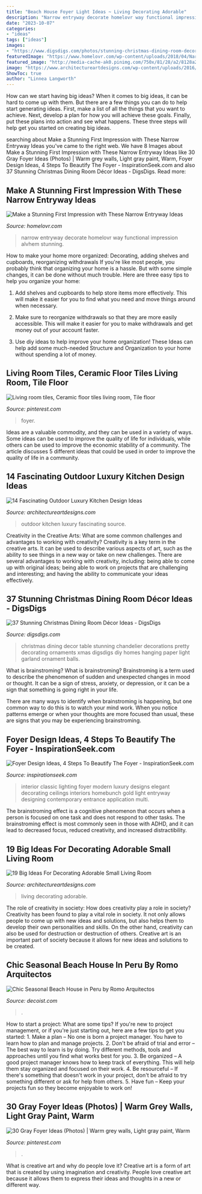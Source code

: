 ```yaml
---
title: "Beach House Foyer Light Ideas ~ Living Decorating Adorable"
description: "Narrow entryway decorate homelovr way functional impression alvhem stunning"
date: "2023-10-07"
categories:
- "ideas"
tags: ["ideas"]
images:
- "https://www.digsdigs.com/photos/stunning-christmas-dining-room-decor-ideas-35-554x736.jpg"
featuredImage: "https://www.homelovr.com/wp-content/uploads/2018/04/Narrow-Entryway-in-White-Colors-683x1024.jpg"
featured_image: "http://media-cache-ak0.pinimg.com/750x/81/28/a2/8128a2f9b5a9adbdbf6acd4714ad5d42.jpg"
image: "https://www.architectureartdesigns.com/wp-content/uploads/2016/11/17-19-630x438.jpg"
ShowToc: true
author: "Linnea Langworth"
---
```



How can we start having big ideas?
When it comes to big ideas, it can be hard to come up with them. But there are a few things you can do to help start generating ideas. First, make a list of all the things that you want to achieve. Next, develop a plan for how you will achieve these goals. Finally, put these plans into action and see what happens. These three steps will help get you started on creating big ideas.

	

		
searching about Make a Stunning First Impression with These Narrow Entryway Ideas you've came to the right web. We have 8 Images about Make a Stunning First Impression with These Narrow Entryway Ideas like 30 Gray Foyer Ideas (Photos) | Warm grey walls, Light gray paint, Warm, Foyer Design Ideas, 4 Steps To Beautify The Foyer - InspirationSeek.com and also 37 Stunning Christmas Dining Room Décor Ideas - DigsDigs. Read more:
		
    
## Make A Stunning First Impression With These Narrow Entryway Ideas

<img loading=lazy src="https://www.homelovr.com/wp-content/uploads/2018/04/Narrow-Entryway-in-White-Colors-683x1024.jpg" onerror="this.onerror=null;this.src='https://tse3.mm.bing.net/th?id=OIP.d95MSrjPm2W_HwFqAlDBQQHaLG&amp;pid=15.1';" alt="Make a Stunning First Impression with These Narrow Entryway Ideas">

_Source: homelovr.com_

>narrow entryway decorate homelovr way functional impression alvhem stunning. 

	

How to make your home more organized: Decorating, adding shelves and cupboards, reorganizing withdrawals
If you're like most people, you probably think that organizing your home is a hassle. But with some simple changes, it can be done without much trouble. Here are three easy tips to help you organize your home: 
1) Add shelves and cupboards to help store items more effectively. This will make it easier for you to find what you need and move things around when necessary.

2) Make sure to reorganize withdrawals so that they are more easily accessible. This will make it easier for you to make withdrawals and get money out of your account faster.

3) Use diy ideas to help improve your home organization! These Ideas can help add some much-needed Structure and Organization to your home without spending a lot of money.

    
## Living Room Tiles, Ceramic Floor Tiles Living Room, Tile Floor

<img loading=lazy src="http://media-cache-ak0.pinimg.com/750x/81/28/a2/8128a2f9b5a9adbdbf6acd4714ad5d42.jpg" onerror="this.onerror=null;this.src='https://tse3.mm.bing.net/th?id=OIP.3ngg64-dzwd_8kxilFmYhwHaJ4&amp;pid=15.1';" alt="Living room tiles, Ceramic floor tiles living room, Tile floor">

_Source: pinterest.com_

>foyer. 

	

Ideas are a valuable commodity, and they can be used in a variety of ways. Some ideas can be used to improve the quality of life for individuals, while others can be used to improve the economic stability of a community. The article discusses 5 different ideas that could be used in order to improve the quality of life in a community.

    
## 14 Fascinating Outdoor Luxury Kitchen Design Ideas

<img loading=lazy src="https://www.architectureartdesigns.com/wp-content/uploads/2014/12/843-630x561.jpg" onerror="this.onerror=null;this.src='https://tse4.mm.bing.net/th?id=OIP.L16pQCCDdFF4OJHXUrlsZgHaGm&amp;pid=15.1';" alt="14 Fascinating Outdoor Luxury Kitchen Design Ideas">

_Source: architectureartdesigns.com_

>outdoor kitchen luxury fascinating source. 

	

Creativity in the Creative Arts: What are some common challenges and advantages to working with creativity?
Creativity is a key term in the creative arts. It can be used to describe various aspects of art, such as the ability to see things in a new way or take on new challenges. There are several advantages to working with creativity, including: being able to come up with original ideas; being able to work on projects that are challenging and interesting; and having the ability to communicate your ideas effectively.

    
## 37 Stunning Christmas Dining Room Décor Ideas - DigsDigs

<img loading=lazy src="https://www.digsdigs.com/photos/stunning-christmas-dining-room-decor-ideas-35-554x736.jpg" onerror="this.onerror=null;this.src='https://tse4.mm.bing.net/th?id=OIP.rWPgMlh0hW5_sZGExrszPgHaJ1&amp;pid=15.1';" alt="37 Stunning Christmas Dining Room Décor Ideas - DigsDigs">

_Source: digsdigs.com_

>christmas dining decor table stunning chandelier decorations pretty decorating ornaments xmas digsdigs diy homes hanging paper light garland ornament balls. 

	

What is brainstroming?
What is brainstroming?
 Brainstroming is a term used to describe the phenomenon of sudden and unexpected changes in mood or thought. It can be a sign of stress, anxiety, or depression, or it can be a sign that something is going right in your life.

There are many ways to identify when brainstroming is happening, but one common way to do this is to watch your mind work. When you notice patterns emerge or when your thoughts are more focused than usual, these are signs that you may be experiencing brainstroming.

    
## Foyer Design Ideas, 4 Steps To Beautify The Foyer - InspirationSeek.com

<img loading=lazy src="https://inspirationseek.com/wp-content/uploads/2014/11/Luxury-Modern-Foyer-Design-Ideas.jpg" onerror="this.onerror=null;this.src='https://tse1.mm.bing.net/th?id=OIP.fzP6M-Z8cyvDzo9PT8qsCgHaJ3&amp;pid=15.1';" alt="Foyer Design Ideas, 4 Steps To Beautify The Foyer - InspirationSeek.com">

_Source: inspirationseek.com_

>interior classic lighting foyer modern luxury designs elegant decorating ceilings interiors homebunch gold light entryway designing contemporary entrance application multi. 

	

The brainstroming effect is a cognitive phenomenon that occurs when a person is focused on one task and does not respond to other tasks. The brainstroming effect is most commonly seen in those with ADHD, and it can lead to decreased focus, reduced creativity, and increased distractibility.

    
## 19 Big Ideas For Decorating Adorable Small Living Room

<img loading=lazy src="https://www.architectureartdesigns.com/wp-content/uploads/2016/11/17-19-630x438.jpg" onerror="this.onerror=null;this.src='https://tse3.mm.bing.net/th?id=OIP.EZuAVKnPp0O3i7wMjPgDVQHaFJ&amp;pid=15.1';" alt="19 Big Ideas For Decorating Adorable Small Living Room">

_Source: architectureartdesigns.com_

>living decorating adorable. 

	

The role of creativity in society: How does creativity play a role in society?
Creativity has been found to play a vital role in society. It not only allows people to come up with new ideas and solutions, but also helps them to develop their own personalities and skills. On the other hand, creativity can also be used for destruction or destruction of others. Creative art is an important part of society because it allows for new ideas and solutions to be created.

    
## Chic Seasonal Beach House In Peru By Romo Arquitectos

<img loading=lazy src="https://cdn.decoist.com/wp-content/uploads/2015/07/Brilliant-lighting-takes-over-at-the-S-House-after-sunset.jpg" onerror="this.onerror=null;this.src='https://tse2.mm.bing.net/th?id=OIP.8I6YzQ3PRMq5w5b0nsgsyAHaLH&amp;pid=15.1';" alt="Chic Seasonal Beach House in Peru by Romo Arquitectos">

_Source: decoist.com_

>. 

	

How to start a project: What are some tips?
If you're new to project management, or if you're just starting out, here are a few tips to get you started: 1. Make a plan – No one is born a project manager. You have to learn how to plan and manage projects. 2. Don't be afraid of trial and error – The best way to learn is by doing. Try different methods, tools and approaches until you find what works best for you. 3. Be organized – A good project manager knows how to keep track of everything. This will help them stay organized and focused on their work. 4. Be resourceful – If there's something that doesn't work in your project, don't be afraid to try something different or ask for help from others. 5. Have fun – Keep your projects fun so they become enjoyable to work on!

    
## 30 Gray Foyer Ideas (Photos) | Warm Grey Walls, Light Gray Paint, Warm

<img loading=lazy src="https://i.pinimg.com/736x/1f/8a/37/1f8a37cec0a2a7c2e169b680ee458b03.jpg" onerror="this.onerror=null;this.src='https://tse4.mm.bing.net/th?id=OIP.oq_yShIO3Ty_VfApu6E-fgHaLH&amp;pid=15.1';" alt="30 Gray Foyer Ideas (Photos) | Warm grey walls, Light gray paint, Warm">

_Source: pinterest.com_

>. 

	

What is creative art and why do people love it?
Creative art is a form of art that is created by using imagination and creativity. People love creative art because it allows them to express their ideas and thoughts in a new or different way.

